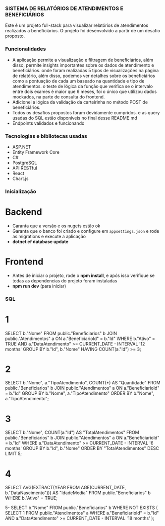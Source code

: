 ### SISTEMA DE RELATÓRIOS DE ATENDIMENTOS E BENEFICIÁRIOS

Este é um projeto full-stack para visualizar relatórios de atendimentos realizados a beneficiários.
O projeto foi desenvolvido a partir de um desafio proposto.

### Funcionalidades

- A aplicação permite a visualização e filtragem de beneficiários, além disso, permite insights importantes sobre os dados de atendimento e beneficiários. onde foram realizadas 5 tipos de visualizações na página de relatório, além disso, podemos ver detalhes sobre os beneficiários como a pontuação de cada um baseado na quantidade e tipo de atendimentos. o teste de lógica da função que verifica se o intervalo entre dois exames é maior que 6 meses, foi o único que utilizou dados mockados, na parte de consulta do frontend.
- Adicionei a lógica da validação da carteirinha no método POST de beneficiários.
- Todos os desafios propostos foram devidamente cumpridos. e as query usadas do SQL estão disponiveis no final desse README.md 
- Endpoints validados e funcionando 

### Tecnologias e bibliotecas usadas

- ASP.NET
- Entity Framework Core
- C#
- PostgreSQL
- API RESTful
- React
- Chart.js

### Inicialização

# Backend

- Garanta que a versão e os nugets estão ok
- Garanta que o banco foi criado e configure em `appsettings.json` e rode as migrations e execute a aplicação
- **dotnet ef database update**

# Frontend 

- Antes de iniciar o projeto, rode o **npm install**, e após isso verifique se todas as dependencias do projeto foram instaladas
- **npm run dev** (para iniciar)

### SQL

# 1

 SELECT b."Nome"
FROM public."Beneficiarios" b
JOIN public."Atendimentos" a ON a."BeneficiarioId" = b."Id"
WHERE b."Ativo" = TRUE
  AND a."DataAtendimento" >= CURRENT_DATE - INTERVAL '12 months'
GROUP BY b."Id", b."Nome"
HAVING COUNT(a."Id") >= 3;

# 2

 SELECT 
  b."Nome",
  a."TipoAtendimento",
  COUNT(*) AS "Quantidade"
FROM public."Beneficiarios" b
JOIN public."Atendimentos" a ON a."BeneficiarioId" = b."Id"
GROUP BY b."Nome", a."TipoAtendimento"
ORDER BY b."Nome", a."TipoAtendimento";

# 3

 SELECT 
  b."Nome",
  COUNT(a."Id") AS "TotalAtendimentos"
FROM public."Beneficiarios" b
JOIN public."Atendimentos" a ON a."BeneficiarioId" = b."Id"
WHERE a."DataAtendimento" >= CURRENT_DATE - INTERVAL '6 months'
GROUP BY b."Id", b."Nome"
ORDER BY "TotalAtendimentos" DESC
LIMIT 5;

# 4

 SELECT 
  AVG(EXTRACT(YEAR FROM AGE(CURRENT_DATE, b."DataNascimento"))) AS "IdadeMedia"
FROM public."Beneficiarios" b
WHERE b."Ativo" = TRUE;

5- SELECT b."Nome"
FROM public."Beneficiarios" b
WHERE NOT EXISTS (
  SELECT 1
  FROM public."Atendimentos" a
  WHERE a."BeneficiarioId" = b."Id"
    AND a."DataAtendimento" >= CURRENT_DATE - INTERVAL '18 months'
);








